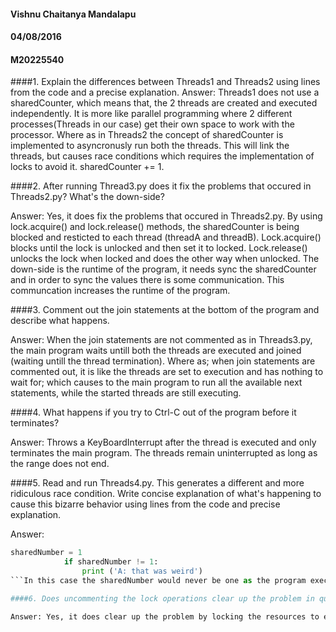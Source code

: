 #### Vishnu Chaitanya Mandalapu
#### 04/08/2016
#### M20225540

####1. Explain the differences between Threads1 and Threads2 using lines from the code and a precise explanation.
Answer: Threads1 does not use a sharedCounter, which means that, the 2 threads are created and executed independently. It is more like parallel programming where 2 different processes(Threads in our case) get their own space to work with the processor. Where as in Threads2 the concept of sharedCounter is implemented to asyncronusly run both the threads. This will link the threads, but causes race conditions which requires the implementation of locks to avoid it. sharedCounter += 1.

####2. After running Thread3.py does it fix the problems that occured in Threads2.py? What's the down-side?

Answer: Yes, it does fix the problems that occured in Threads2.py. By using lock.acquire() and lock.release() methods, the sharedCounter is being blocked and resticted to each thread (threadA and threadB). Lock.acquire() blocks until the lock is unlocked and then set it to locked. Lock.release() unlocks the lock when locked and does the other way when unlocked. The down-side is the runtime of the program, it needs sync the sharedCounter and in order to sync the values there is some communication. This communcation increases the runtime of the program.

####3. Comment out the join statements at the bottom of the program and describe what happens.

Answer: When the join statements are not commented as in Threads3.py, the main program waits untill both the threads are executed and joined (waiting untill the thread termination). Where as; when join statements are commented out, it is like the threads are set to execution and has nothing to wait for; which causes to the main program to run all the available next statements, while the started threads are still executing.

####4. What happens if you try to Ctrl-C out of the program before it terminates?

Answer: Throws a KeyBoardInterrupt after the thread is executed and only terminates the main program. The threads remain uninterrupted as long as the range does not end.

####5. Read and run Threads4.py. This generates a different and more ridiculous race condition. Write concise explanation of what's happening to cause this bizarre behavior using lines from the code and precise explanation.

Answer: 
```python
sharedNumber = 1
            if sharedNumber != 1:
                print ('A: that was weird')
```In this case the sharedNumber would never be one as the program executes, hence it always prints "A: that was weird" and the same happens with the thread B.

####6. Does uncommenting the lock operations clear up the problem in question 5?

Answer: Yes, it does clear up the problem by locking the resources to each thread and checks if sharedNumber is equal to 1 in threadA and 2 in threadB without interacting with eachother. Hence it does not create any race condition to access the sharedNumber.
